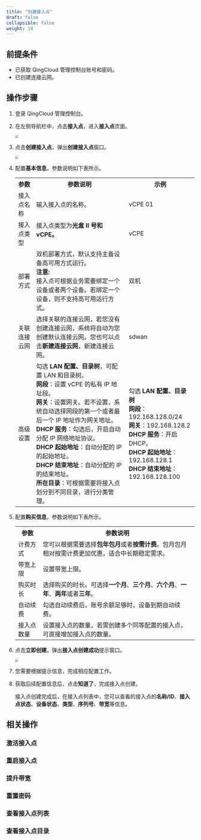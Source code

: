 ```yaml
---
title: "创建接入点"
draft: false
collapsible: false
weight: 10
---
```




## 前提条件

- 已获取 QingCloud 管理控制台账号和密码。
- 已创建连接云网。

## 操作步骤

1. 登录 QingCloud 管理控制台。

2. 在左侧导航栏中，点击**接入点**，进入**接入点**页面。

   <img src="/sd-wan/rtn/_images/qs_light_access.png" style="zoom:50%;" />

3. 点击**创建接入点**，弹出**创建接入点**窗口。

   <img src="/sd-wan/rtn/_images/qs_light_access_config.png" style="zoom:50%;" />

4. 配置**基本信息**，参数说明如下表所示。

   <table class="table table-bordered table-striped table-condensed">
     <tr>
   		<th>参数</th>
   		<th>参数说明</th>
   		<th>示例</th>
   	</tr>
     <tr>
   		<td>接入点名称</td>
   		<td>输入接入点的名称。</td>
       <td>vCPE 01</td>
   	</tr>
     <tr>
   		<td>接入点类型</td>
       <td>接入点类型为<b>光盒 II 号<b>和 <b>vCPE<b>。<br></br></td>
   		<td>vCPE</td>
   	</tr>
     <tr>
   		<td>部署方式</td>
       <td>双机部署方式，默认支持主备设备高可用方式运行。</br><b>注意:</b></br>接入点可根据业务需要绑定一个设备或者两个设备。若绑定一个设备，则不支持高可用运行方式。</td>
   		<td>双机</td>
   	</tr>
     <tr>
   		<td>关联连接云网</td>
       <td>选择关联的连接云网，若您没有创建连接云网，系统将自动为您创建默认连接云网。您也可以点击<b>新建连接云网</b>，新建连接云网。</td>
       <td>sdwan</td>
   	</tr>
     <tr>
   		<td>高级设置</td>
       <td>勾选<b> LAN 配置、目录树</b>，可配置 LAN 和目录树。<br /><b>网段</b>：设置 vCPE 的私有 IP 地址段。</br><b>网关</b>：设置网关。若不设置，系统自动选择网段的第一个或者最后一个 IP 地址作为网关地址。</br><b>DHCP 服务</b>：勾选后，开启自动分配 IP 网络地址协议。</br><b>DHCP 起始地址</b>：自动分配的 IP 的起始地址。</br><b>DHCP 结束地址</b>：自动分配的 IP 的结束地址。</br><b>所在目录</b>：可根据需要将接入点划分到不同目录，进行分类管理。</br></td>
   <td>勾选<b> LAN 配置、目录树</b></br><b>网段</b>：192.168.128.0/24</br><b>网关</b>：192.168.128.2</br><b>DHCP 服务</b>：开启 DHCP。</br><b>DHCP 起始地址</b>：192.168.128.1</br><b>DHCP 结束地址</b>：192.168.128.100</td>
   	</tr>
   </table>

5. 配置**购买信息**，参数说明如下表所示。

   <table class="table table-bordered table-striped table-condensed">
     <tr>
   		<th>参数</td>
   		<th>参数说明</td>
   	</tr>
     <tr>
   		<td>计费方式</td>
       <td>您可以根据需要选择<b>包年包月</b>或者<b>按需计费</b>。包月包月相对按需计费更加优惠，适合中长期稳定需求。</td>
   	</tr>
     <tr>
   		<td>带宽上限</td>
   		<td>设置带宽上限。</td>
   	</tr>
     <tr>
   		<td>购买时长</td>
       <td>选择购买的时长。可选择<b>一个月</b>、<b>三个月</b>、<b>六个月</b>、<b>一年</b>、<b>两年</b>或者<b>三年</b>。</td>
   	</tr>
     <tr>
   		<td>自动续费</td>
   		<td>勾选自动续费后，账号余额足够时，设备到期自动续费。</td>
   	</tr>
     <tr>
   		<td>接入点数量</td>
   		<td>设置接入点的数量，若需创建多个同等配置的接入点，可直接增加接入点的数量。</td>
   	</tr>
   </table>

6. 点击**立即创建**，弹出**接入点创建成功**提示窗口。

   <img src="/Users/amytan/work/github/qingcloud-docs/content/sd-wan/_images/qs_vcpe_access_success.png" style="zoom:50%;" />

7. 您需要根据提示信息，完成相应配置工作。

8. 获取后续配置信息后，点击**知道了**，完成接入点创建。

   接入点创建完成后，在接入点列表中，您可以查看的接入点的**名称/ID**、**接入点状态**、**设备状态**、**类型**、**序列号**、**带宽**等信息。

## 相关操作

### 激活接入点



### 重启接入点



### 提升带宽



### 重置密码



### 查看接入点列表



### 查看接入点目录



